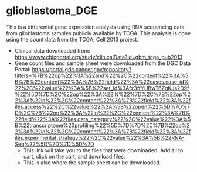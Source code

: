 # glioblastoma_DGE

This is a differential gene expression analysis using RNA sequencing data from glioblastoma samples publicly available by TCGA.
This analysis is done using the count data from the TCGA, Cell 2013 project.
 * Clinical data downloaded from: https://www.cbioportal.org/study/clinicalData?id=gbm_tcga_pub2013
 * Gene count files and sample sheet were downloaded from the DGC Data Portal: https://portal.gdc.cancer.gov/repository?filters=%7B%22op%22%3A%22and%22%2C%22content%22%3A%5B%7B%22content%22%3A%7B%22field%22%3A%22cases.case_id%22%2C%22value%22%3A%5B%22set_id%3Afz3ffYUBwT6ZqKJs2D9f%22%5D%7D%2C%22op%22%3A%22IN%22%7D%2C%7B%22op%22%3A%22in%22%2C%22content%22%3A%7B%22field%22%3A%22files.access%22%2C%22value%22%3A%5B%22open%22%5D%7D%7D%2C%7B%22op%22%3A%22in%22%2C%22content%22%3A%7B%22field%22%3A%22files.data_category%22%2C%22value%22%3A%5B%22transcriptome%20profiling%22%5D%7D%7D%2C%7B%22op%22%3A%22in%22%2C%22content%22%3A%7B%22field%22%3A%22files.experimental_strategy%22%2C%22value%22%3A%5B%22RNA-Seq%22%5D%7D%7D%5D%7D
    + This link will take you to the files that were downloaded. Add all to cart, click on the cart, and download files. 
    + This is also where the sample sheet can be downloaded.
